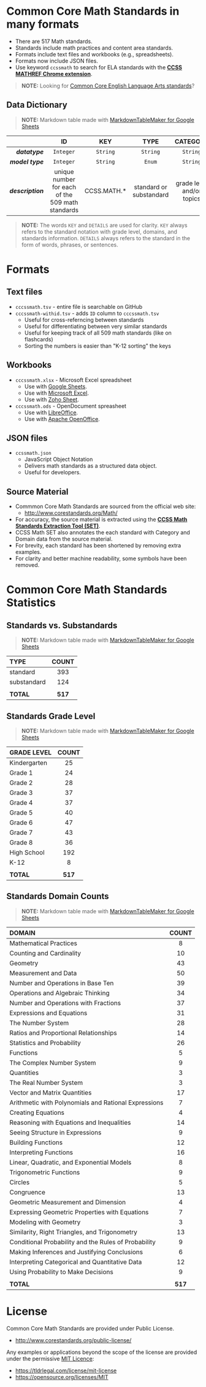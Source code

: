 # Common Core Math Standards in many formats
  + There are 517 Math standards.
  + Standards include math practices and content area standards.
  + Formats include text files and workbooks (e.g., spreadsheets).
  + Formats now include JSON files.
  + Use keyword `ccssmath` to search for ELA standards with the [**CCSS MATHREF Chrome extension**][ref].  

> **NOTE:** Looking for [Common Core English Language Arts standards](https://github.com/pvtuhs/ccssela)?

## Data Dictionary

> **NOTE:** Markdown table made with [MarkdownTableMaker for Google Sheets][mtm]

|   | ID | KEY | TYPE | CATEGORY | SECTION | DOMAIN | GRADELEVEL | DETAILS |
| ---: | :---: | :---: | :---: | :---: | :---: | :---: | :---: | :---: |
|  ***datatype*** | `Integer` | `String` | `String` | `String` | `String` | `String` | `String` | `String` |
|  ***model type*** | `Integer` | `String` | `Enum` | `String` | `Enum` | `Enum` | `Enum` | `String` |
|  ***description*** | unique number for each of the 509 math standards | CCSS.MATH.*  | standard or substandard | grade level and/or topics | section of the standards with similar characteristics | skills or topics based on KEY | grade level or grade level grouping | actual standard, describing the item to be learned |


> **NOTE:** The words `KEY` and `DETAILS` are used for clarity. `KEY` always refers to the standard notation with grade level, domains, and standards information. `DETAILS` always refers to the standard in the form of words, phrases, or sentences.

# Formats

## Text files
  + `cccssmath.tsv` - entire file is searchable on GitHub
  + `cccssmath-withid.tsv` - adds `ID` column to `cccssmath.tsv`
    + Useful for cross-referncing between standards
    + Useful for differentiating between very similar standards
    + Useful for keeping track of all 509 math standards (like on flashcards)
    + Sorting the numbers is easier than "K-12 sorting" the keys

## Workbooks
  + `cccssmath.xlsx` - Microsoft Excel spreadsheet
      + Use with [Google Sheets](https://www.google.com/sheets/about/).
      + Use with [Microsoft Excel](https://www.microsoft.com/en-us/microsoft-365/excel).
      + Use with [Zoho Sheet](https://www.zoho.com/sheet/).
  + `cccssmath.ods` - OpenDocument spreasheet
    + Use with [LibreOffice](https://www.libreoffice.org).
    + Use with [Apache OpenOffice](https://www.openoffice.org).
    
## JSON files
  + `ccssmath.json`
    + JavaScript Object Notation
    + Delivers math standards as a structured data object.
    + Useful for developers.

## Source Material
  + Commmon Core Math Standards are sourced from the official web site:
    + http://www.corestandards.org/Math/
  + For accuracy, the source material is extracted using the [**CCSS Math Standards Extraction Tool (SET)**][set].
  + CCSS Math SET also annotates the each standard with Category and Domain data from the source material.
  + For brevity, each standard has been shortened by removing extra examples.
  + For clarity and better machine readability, some symbols have been removed.

# Common Core Math Standards Statistics

## Standards vs. Substandards

> **NOTE:** Markdown table made with [MarkdownTableMaker for Google Sheets][mtm]

|  TYPE | COUNT |
| :--- | :---: |
|  standard | 393 |
|  substandard | 124 |
|   |  |
|  **TOTAL** | **517** |

## Standards Grade Level

> **NOTE:** Markdown table made with [MarkdownTableMaker for Google Sheets][mtm]

|  GRADE LEVEL | COUNT |
| :--- | :---: |
|  Kindergarten | 25 |
|  Grade 1 | 24 |
|  Grade 2 | 28 |
|  Grade 3 | 37 |
|  Grade 4 | 37 |
|  Grade 5 | 40 |
|  Grade 6 | 47 |
|  Grade 7 | 43 |
|  Grade 8 | 36 |
|  High School | 192 |
|  K-12 | 8 |
|   |  |
|  **TOTAL** | **517** |

## Standards Domain Counts

> **NOTE:** Markdown table made with [MarkdownTableMaker for Google Sheets][mtm]

|  DOMAIN | COUNT |
| :--- | :---: |
|  Mathematical Practices | 8 |
|  Counting and Cardinality | 10 |
|  Geometry | 43 |
|  Measurement and Data | 50 |
|  Number and Operations in Base Ten | 39 |
|  Operations and Algebraic Thinking | 34 |
|  Number and Operations with Fractions | 37 |
|  Expressions and Equations | 31 |
|  The Number System | 28 |
|  Ratios and Proportional Relationships | 14 |
|  Statistics and Probability | 26 |
|  Functions | 5 |
|  The Complex Number System | 9 |
|  Quantities | 3 |
|  The Real Number System | 3 |
|  Vector and Matrix Quantities | 17 |
|  Arithmetic with Polynomials and Rational Expressions | 7 |
|  Creating Equations | 4 |
|  Reasoning with Equations and Inequalities | 14 |
|  Seeing Structure in Expressions | 9 |
|  Building Functions | 12 |
|  Interpreting Functions | 16 |
|  Linear, Quadratic, and Exponential Models | 8 |
|  Trigonometric Functions | 9 |
|  Circles | 5 |
|  Congruence | 13 |
|  Geometric Measurement and Dimension | 4 |
|  Expressing Geometric Properties with Equations | 7 |
|  Modeling with Geometry | 3 |
|  Similarity, Right Triangles, and Trigonometry | 13 |
|  Conditional Probability and the Rules of Probability | 9 |
|  Making Inferences and Justifying Conclusions | 6 |
|  Interpreting Categorical and Quantitative Data | 12 |
|  Using Probability to Make Decisions | 9 |
|   |  |
|  **TOTAL** | **517** |

# License

Common Core Math Standards are provided under Public License.
  + http://www.corestandards.org/public-license/
  
Any examples or applications beyond the scope of the license are provided under the permissive [MIT Licence](LICENSE):
  + https://tldrlegal.com/license/mit-license
  + https://opensource.org/licenses/MIT


[ref]: https://chrome.google.com/webstore/detail/ccss-mathref/jckdedknnpncidbbaobpchejiodjmpfj
[set]: https://chrome.google.com/webstore/detail/ccss-math-set/mfhkaogejcjjoillacimdhfpjpaoekbf
[mtm]: https://gsuite.google.com/marketplace/app/markdowntablemaker/46507245362
